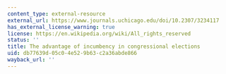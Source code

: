 ```yaml
---
content_type: external-resource
external_url: https://www.journals.uchicago.edu/doi/10.2307/3234117
has_external_license_warning: true
license: https://en.wikipedia.org/wiki/All_rights_reserved
status: ''
title: The advantage of incumbency in congressional elections
uid: db77639d-05c0-4e52-9b63-c2a36abde866
wayback_url: ''
---
```

